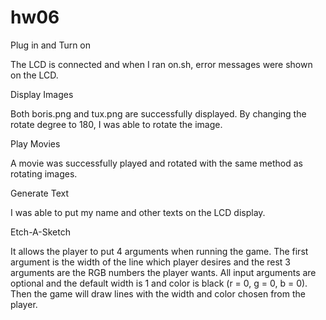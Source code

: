 # hw06

Plug in and Turn on

The LCD is connected and when I ran on.sh, error messages were shown on the LCD. 

Display Images

Both boris.png and tux.png are successfully displayed. By changing the rotate degree to 180, I was able to rotate the image. 

Play Movies

A movie was successfully played and rotated with the same method as rotating images. 

Generate Text

I was able to put my name and other texts on the LCD display. 

Etch-A-Sketch

It allows the player to put 4 arguments when running the game. The first argument is the width of the line which player desires and the rest 3 arguments are the RGB numbers the player wants. All input arguments are optional and the default width is 1 and color is black (r = 0, g = 0, b = 0). Then the game will draw lines with the width and color chosen from the player. 
